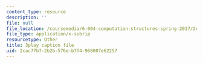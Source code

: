 ```yaml
---
content_type: resource
description: ''
file: null
file_location: /coursemedia/6-004-computation-structures-spring-2017/2cac77b72b2b576eb7f4968007e62257_ckZo366TWGk.vtt
file_type: application/x-subrip
resourcetype: Other
title: 3play caption file
uid: 2cac77b7-2b2b-576e-b7f4-968007e62257
---
```

